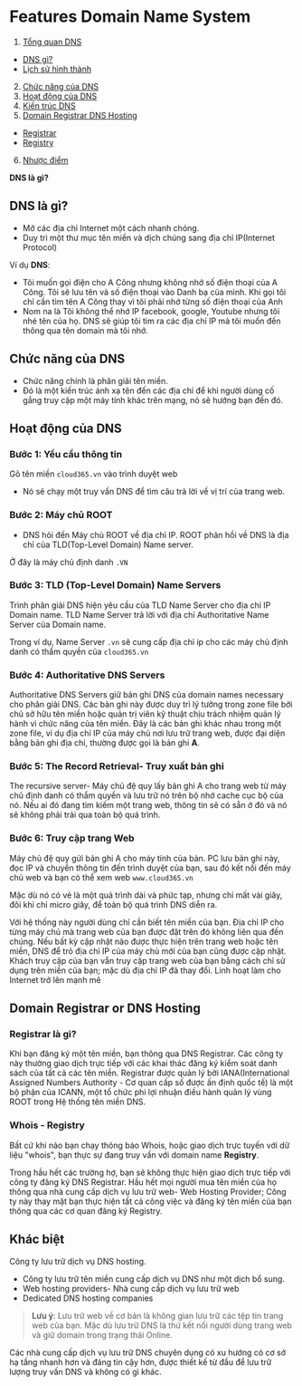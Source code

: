 # Features Domain Name System

1. [Tổng quan DNS](#what)
*    [DNS gì?](#what)
*	[Lịch sử hình thành]()
2. [Chức năng của DNS](#funtion)
3. [Hoạt động của DNS](#active)
4. [Kiến trúc DNS]()
5. [Domain Registrar DNS Hosting](#Regis)
* [Registrar](#Registrar)
* [Registry](#Registry)
6. [Nhược điểm]()

**DNS là gì?**
<a name="what"></a>
<a name=""></a>
<a name="funtion"></a>

<a name=""></a>
<a name=""></a>

## DNS là gì?

* Mở các địa chỉ Internet một cách nhanh chóng.
* Duy trì một thư mục tên miền và dịch chúng sang địa chỉ IP(Internet Protocol)

Ví dụ **DNS**:
* Tôi muốn gọi điện cho A Công nhưng không nhớ số điện thoại của A Công. Tôi sẽ lưu tên và số điện thoại vào Danh bạ của mình. Khi gọi tôi chỉ cần tìm tên A Công thay vì tôi phải nhớ từng số điện thoại của Anh
* Nom na là Tôi không thể nhớ IP facebook, google, Youtube nhưng tôi nhé tên của họ. DNS sẽ giúp tôi tìm ra các địa chỉ IP mà tôi muốn đến thông qua tên domain mà tôi nhớ.

## Chức năng của DNS
* Chức năng chính là phân giải tên miền.
* Đó là một kiến trúc ánh xạ tên đến các địa chỉ để khi người dùng cố gắng truy cập một máy tính khác trên mạng, nó sẽ hướng bạn đến đó.
<a name="active"></a>

## Hoạt động của DNS
### Bước 1: Yều cầu thông tin
Gõ tên miền `cloud365.vn` vào trình duyệt web
* Nó sẽ chạy một truy vấn DNS để tìm câu trả lời về vị trí của trang web.
### Bước 2: Máy chủ ROOT
* DNS hỏi đến Máy chủ ROOT về địa chỉ IP. ROOT phản hồi về DNS là địa chỉ của TLD(Top-Level Domain) Name server.

Ở đây là máy chủ định danh `.VN`
### Bước 3: TLD (Top-Level Domain) Name Servers
Trình phân giải DNS hiện yêu cầu của TLD Name Server cho địa chỉ IP Domain name. TLD Name Server trả lời với địa chỉ Authoritative Name Server của Domain name.

Trong ví dụ, Name Server `.vn` sẽ cung cấp địa chỉ ip cho các máy chủ định danh có thẩm quyền của `cloud365.vn`
### Bước 4: Authoritative DNS Servers
Authoritative DNS Servers giữ bản ghi DNS của domain names necessary cho phân giải DNS. Các bản ghi này được duy trì lý tưởng trong zone file bởi chủ sở hữu tên miền hoặc quản trị viên kỹ thuật chịu trách nhiệm quản lý hành vi chức năng của tên miền. Đây là các bản ghi khác nhau trong một zone file, ví dụ địa chỉ IP của máy chủ nơi lưu trữ trang web, được đại diện bằng bản ghi địa chỉ, thường được gọi là bản ghi **A**. 

### Bước 5: The Record Retrieval- Truy xuất bản ghi
The recursive server- Máy chủ đệ quy lấy bản ghi A cho trang web từ máy chủ định danh có thẩm quyền và lưu trữ nó trên bộ nhớ cache cục bộ của nó. Nếu ai đó đang tìm kiếm một trang web, thông tin sẽ có sẵn ở đó và nó sẽ không phải trải qua toàn bộ quá trình.

### Bước 6: Truy cập trang Web 
Máy chủ đệ quy gửi bản ghi A cho máy tính của bản. PC lưu bản ghi này, đọc IP và chuyển thông tin đến trình duyệt của bạn, sau đó kết nối đến máy chủ web và bạn có thể xem web `www.cloud365.vn`

Mặc dù nó có vẻ là một quá trình dài và phức tạp, nhưng chỉ mất vài giây, đôi khi chỉ micro giây, để toàn bộ quá trình DNS diễn ra.

Với hệ thống này người dùng chỉ cần biết tên miền của bạn. Địa chỉ IP cho từng máy chủ mà trang web của bạn được đặt trên đó không liên qua đến chúng. Nếu bất kỳ cập nhật nào được thực hiện trên trang web hoặc tên miền, DNS để trỏ địa chỉ IP của máy chủ mới của bạn cũng được cập nhật. Khách truy cập của bạn vẫn truy cập trang web của bạn bằng cách chỉ sử dụng trên miền của bạn; mặc dù địa chỉ IP đã thay đổi. Linh hoạt làm cho Internet trở lên mạnh mẽ

<a name="Regis"></a>

## Domain Registrar or DNS Hosting
<a name="Registrar"></a>

### Registrar là gì?
Khi bạn đăng ký một tên miền, bạn thông qua DNS Registrar. Các công ty này thường giao dịch trực tiếp với các khai thác đăng ký kiểm soát danh sách của tất cả các tên miền. Registrar được quản lý bởi IANA(International Assigned Numbers Authority - Cơ quan cấp số được ấn định quốc tế) là một bộ phận của ICANN, một tổ chức phi lợi nhuận điều hành quản lý vùng ROOT trong Hệ thống tên miền DNS.
<a name="Registry"></a>

### Whois - Registry
Bất cứ khi nào bạn chạy thông báo Whois, hoặc giao dịch trực tuyến với dữ liệu "whois", bạn thực sự đang truy vấn với domain name **Registry**. 

Trong hầu hết các trường hợ, bạn sẽ không thực hiện giao dịch trực tiếp với công ty đăng ký DNS Registrar. Hầu hết mọi người mua tên miền của họ thông qua nhà cung cấp dịch vụ lưu trữ web- Web Hosting Provider; Công ty này thay mặt bạn thực hiện tất cả công việc và đăng ký tên miền của bạn thông qua các cơ quan đăng ký Registry.

## Khác biệt
Công ty lưu trữ dịch vụ DNS hosting.
* Công ty lưu trữ tên miền cung cấp dịch vụ DNS như một dịch bổ sung.
* Web hosting providers- Nhà cung cấp dịch vụ lưu trữ web 
* Dedicated DNS hosting companies
>**Lưu ý**: Lưu trữ web về cơ bản là không gian lưu trữ các tệp tin trang web của bạn. Mặc dù lưu trữ DNS là thứ kết nối người dùng trang web và giữ domain trong trạng thái Online.

Các nhà cung cấp dịch vụ lưu trữ DNS chuyên dụng có xu hướng có cơ sở hạ tầng nhanh hơn và đáng tin cậy hơn, được thiết kế từ đầu để lưu trữ lượng truy vấn DNS và không có gì khác.